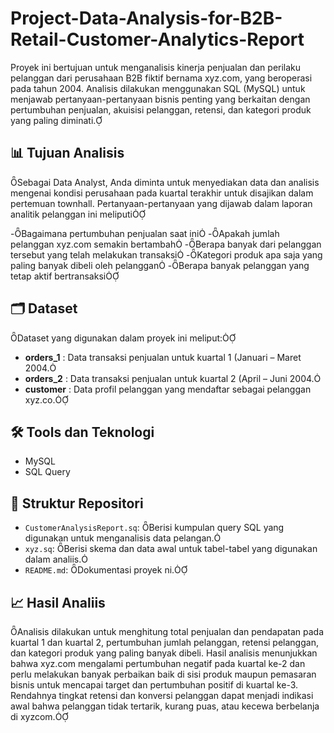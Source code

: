 # Project-Data-Analysis-for-B2B-Retail-Customer-Analytics-Report

Proyek ini bertujuan untuk menganalisis kinerja penjualan dan perilaku pelanggan dari perusahaan B2B fiktif bernama xyz.com, yang beroperasi pada tahun 2004. Analisis dilakukan menggunakan SQL (MySQL) untuk menjawab pertanyaan-pertanyaan bisnis penting yang berkaitan dengan pertumbuhan penjualan, akuisisi pelanggan, retensi, dan kategori produk yang paling diminati.

## 📊 Tujuan Analisis
Sebagai Data Analyst, Anda diminta untuk menyediakan data dan analisis mengenai kondisi perusahaan pada kuartal terakhir untuk disajikan dalam pertemuan townhall. Pertanyaan-pertanyaan yang dijawab dalam laporan analitik pelanggan ini meliputi

-Bagaimana pertumbuhan penjualan saat ini
-Apakah jumlah pelanggan xyz.com semakin bertambah
-Berapa banyak dari pelanggan tersebut yang telah melakukan transaksi
-Kategori produk apa saja yang paling banyak dibeli oleh pelanggan
-Berapa banyak pelanggan yang tetap aktif bertransaksi

## 🗂️ Dataset
Dataset yang digunakan dalam proyek ini meliput:

- **orders_1** : Data transaksi penjualan untuk kuartal 1 (Januari – Maret 2004.
- **orders_2** : Data transaksi penjualan untuk kuartal 2 (April – Juni 2004.
- **customer** : Data profil pelanggan yang mendaftar sebagai pelanggan xyz.co.

## 🛠️ Tools dan Teknologi
- MySQL
- SQL Query

## 📁 Struktur Repositori

- `CustomerAnalysisReport.sq`: Berisi kumpulan query SQL yang digunakan untuk menganalisis data pelangan.
- `xyz.sq`: Berisi skema dan data awal untuk tabel-tabel yang digunakan dalam analiis.
- `README.md`: Dokumentasi proyek ni.

## 📈 Hasil Analiis

Analisis dilakukan untuk menghitung total penjualan dan pendapatan pada kuartal 1 dan kuartal 2, pertumbuhan jumlah pelanggan, retensi pelanggan, dan kategori produk yang paling banyak dibeli. Hasil analisis menunjukkan bahwa xyz.com mengalami pertumbuhan negatif pada kuartal ke-2 dan perlu melakukan banyak perbaikan baik di sisi produk maupun pemasaran bisnis untuk mencapai target dan pertumbuhan positif di kuartal ke-3. Rendahnya tingkat retensi dan konversi pelanggan dapat menjadi indikasi awal bahwa pelanggan tidak tertarik, kurang puas, atau kecewa berbelanja di xyzcom.
